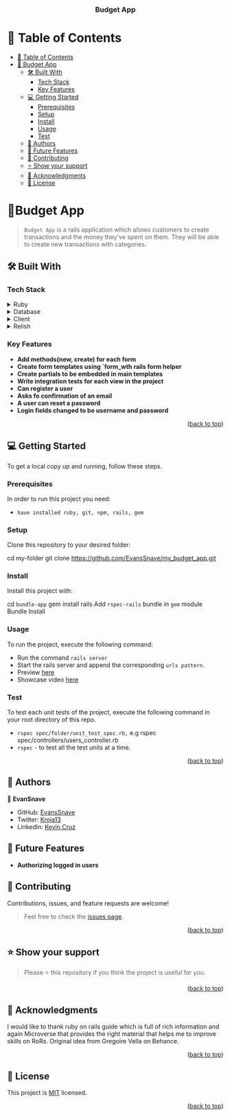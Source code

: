 <a name="readme-top"></a>

<div align="center">
  <h3><b>Budget App</b></h3>
</div>

# 📗 Table of Contents

- [📗 Table of Contents](#-table-of-contents)
- [📖 Budget App](#budget-app)
  - [🛠 Built With ](#-built-with-)
    - [Tech Stack ](#tech-stack-)
    - [Key Features ](#key-features-)
  - [💻 Getting Started ](#-getting-started-)
    - [Prerequisites](#prerequisites)
    - [Setup](#setup)
    - [Install](#install)
    - [Usage](#usage)
    - [Test](#test)
  - [👥 Authors ](#-authors-)
  - [🔭 Future Features ](#-future-features-)
  - [🤝 Contributing ](#-contributing-)
  - [⭐️ Show your support ](#️-show-your-support-)
  - [🙏 Acknowledgments ](#-acknowledgments-)
  - [📝 License ](#-license-)

# 📖Budget App<a name="about-project"></a>
> `Budget App` is a rails application which allows customers to create transactions and the money they've spent on them. They will be able to create new transactions with categories.

## 🛠 Built With <a name="built-with"></a>

### Tech Stack <a name="tech-stack"></a>

<details>
<summary>Ruby</summary>
  <ul>
    <li><a href="https://www.ruby-lang.org/">PostgreSQL</a></li>
  </ul>
</details>

<details>
<summary>Database</summary>
  <ul>
    <li><a href="https://www.postgresql.org/">Ruby on Rails</a></li>
  </ul>
</details>

<details>
  <summary>Client</summary>
  <ul>
    <li><a href="https://rubyonrails.org/">Ruby on Rails</a></li>
  </ul>
</details>

<details>
  <summary>Relish</summary>
  <ul>
    <li><a href="https://relishapp.com/rspec/">RSpec rspec-rails</a></li>
  </ul>
</details>

### Key Features <a name="key-features"></a>

- **Add methods(new, create) for each form**
- **Create form templates using `form_wth rails form helper**
- **Create partials to be embedded in main templates**
- **Write integration tests for each view in the project**
- **Can register a user**
- **Asks fo confirmation of an email**
- **A user can reset a password**
- **Login fields changed to be username and password**

<p align="right">(<a href="#readme-top">back to top</a>)</p>

## 💻 Getting Started <a name="getting-started"></a>

To get a local copy up and running, follow these steps.

### Prerequisites

In order to run this project you need:

- `have installed ruby, git, npm, rails, gem`

### Setup

Clone this repository to your desired folder:

  cd my-folder
  git clone https://github.com/EvansSnave/my_budget_app.git

### Install

Install this project with:

  cd `bundle-app`
  gem install rails
  Add `rspec-rails` bundle in `gem` module
  Bundle Install

### Usage

To run the project, execute the following command:

  - Run the command `rails server`
  - Start the rails server and append the corresponding `urls pattern`.
  - Preview [here](https://budget-app-za5v.onrender.com/)
  - Showcase video [here](https://drive.google.com/file/d/1rkUSJ-satV-ix3DaGdgotKvD9o20-aNw/view?usp=sharing)

### Test

To test each unit tests of the project, execute the following command in your root directory of this repo.
  - `rspec spec/folder/unit_test_spec.rb,` e.g rspec spec/controllers/users_controller.rb
  - `rspec` - to test all the test units at a time.

<p align="right">(<a href="#readme-top">back to top</a>)</p>

## 👥 Authors <a name="authors"></a>

👤 **EvanSnave**

- GitHub: [EvansSnave](https://github.com/EvansSnave)
- Twitter: [Kroja13](https://twitter.com/Kroja13)
- LinkedIn: [Kevin Cruz](https://www.linkedin.com/in/kevin-cruz-25159a201/)

## 🔭 Future Features <a name="future-features"></a>

- **Authorizing logged in users**

## 🤝 Contributing <a name="contributing"></a>

Contributions, issues, and feature requests are welcome!

> Feel free to check the [issues page](https://github.com/EvansSnave/my_budget_app/issues).

<p align="right">(<a href="#readme-top">back to top</a>)</p>

## ⭐️ Show your support <a name="support"></a>

> Please ⭐️ this repository if you think the project is useful for you.

<p align="right">(<a href="#readme-top">back to top</a>)</p>

## 🙏 Acknowledgments <a name="acknowledgements"></a>

I would like to thank ruby on rails guide which is full of rich information and again Microverse that provides the right material that helps me to improve skills on RoRs.
Original idea from Gregoire Vella on Behance.

<p align="right">(<a href="#readme-top">back to top</a>)</p>

## 📝 License <a name="license"></a>

This project is [MIT](./LICENSE) licensed.

<p align="right">(<a href="#readme-top">back to top</a>)</p>
